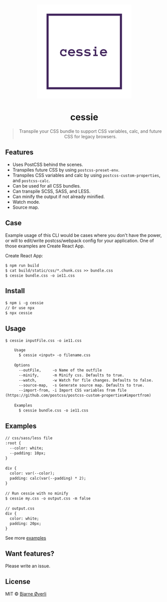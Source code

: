 <br>

<p align="center">
  <a href="https://github.com/bjarneo/cessie">
    <img src="https://github.com/bjarneo/cessie/blob/master/logo.png?raw=true" alt="cessie logo" />
  </a>
</p>

<h1 align="center">cessie</h1>

<blockquote align="center">Transpile your CSS bundle to support CSS variables, calc, and future CSS for legacy browsers.</blockquote>

## Features

- Uses PostCSS behind the scenes.
- Transpiles future CSS by using `postcss-preset-env`.
- Transpiles CSS variables and calc by using `postcss-custom-properties`, and `postcss-calc`.
- Can be used for all CSS bundles.
- Can transpile SCSS, SASS, and LESS.
- Can minify the output if not already minified.
- Watch mode.
- Source map.


## Case

Example usage of this CLI would be cases where you don't have the power, or will to edit/write postcss/webpack config for your application. One of those examples are Create React App.

Create React App:
```
$ npm run build
$ cat build/static/css/*.chunk.css >> bundle.css
$ cessie bundle.css -o ie11.css
```


## Install

```
$ npm i -g cessie
// Or use npx
$ npx cessie
```


## Usage

```
$ cessie inputFile.css -o ie11.css
```

```
    Usage
      $ cessie <input> -o filename.css

    Options
      --outFile,     -o Name of the outfile
      --minify,      -m Minify css. Defaults to true.
      --watch,       -w Watch for file changes. Defaults to false.
      --source-map,  -s Generate source map. Defaults to true.
      --import-from, -i Import CSS variables from file (https://github.com/postcss/postcss-custom-properties#importfrom)

    Examples
      $ cessie bundle.css -o ie11.css
```


## Examples
```
// css/sass/less file
:root {
  --color: white;
  --padding: 10px;
}

div {
  color: var(--color);
  padding: calc(var(--padding) * 2);
}

// Run cessie with no minify
$ cessie my.css -o output.css -m false

// output.css
div {
  color: white;
  padding: 20px;
}
```

See more [examples](https://github.com/bjarneo/cessie/blob/master/EXAMPLES.md)


## Want features?

Please write an issue.


## License

MIT © [Bjarne Øverli](https://oeverli.win)
